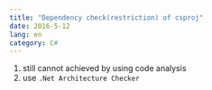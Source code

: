 ```yaml
---
title: "Dependency check(restriction) of csproj"
date: 2016-5-12
lang: en
category: C#
---
```


1. still cannot achieved by using code analysis
2. use `.Net Architecture Checker`
